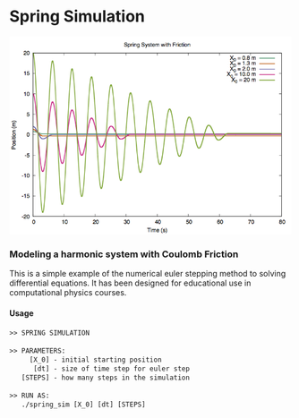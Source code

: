 # Spring Simulation
![results](results.png)
### Modeling a harmonic system with Coulomb Friction
This is a simple example of the numerical euler stepping method to solving
differential equations. It has been designed for educational use in
computational physics courses. 
#### Usage
```
>> SPRING SIMULATION

>> PARAMETERS:
     [X_0] - initial starting position
      [dt] - size of time step for euler step
   [STEPS] - how many steps in the simulation

>> RUN AS:
   ./spring_sim [X_0] [dt] [STEPS]
```

